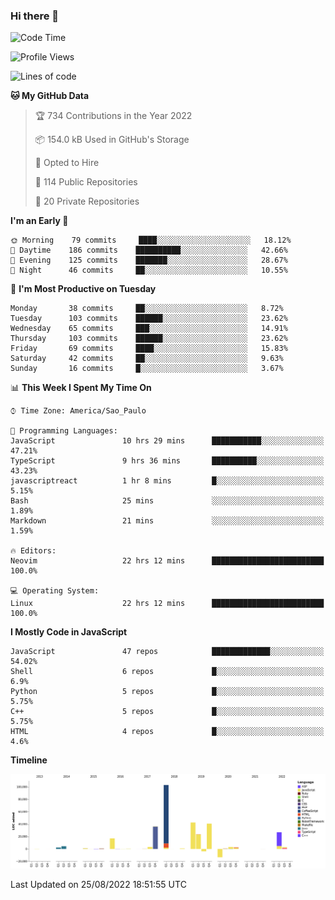 ### Hi there 👋

<!--START_SECTION:waka-->
![Code Time](http://img.shields.io/badge/Code%20Time-3%2C992%20hrs%2041%20mins-blue)

![Profile Views](http://img.shields.io/badge/Profile%20Views-0-blue)

![Lines of code](https://img.shields.io/badge/From%20Hello%20World%20I%27ve%20Written-298%20Thousand%20lines%20of%20code-blue)

**🐱 My GitHub Data** 

> 🏆 734 Contributions in the Year 2022
 > 
> 📦 154.0 kB Used in GitHub's Storage 
 > 
> 💼 Opted to Hire
 > 
> 📜 114 Public Repositories 
 > 
> 🔑 20 Private Repositories  
 > 
**I'm an Early 🐤** 

```text
🌞 Morning    79 commits     ████░░░░░░░░░░░░░░░░░░░░░   18.12% 
🌆 Daytime    186 commits    ██████████░░░░░░░░░░░░░░░   42.66% 
🌃 Evening    125 commits    ███████░░░░░░░░░░░░░░░░░░   28.67% 
🌙 Night      46 commits     ██░░░░░░░░░░░░░░░░░░░░░░░   10.55%

```
📅 **I'm Most Productive on Tuesday** 

```text
Monday       38 commits     ██░░░░░░░░░░░░░░░░░░░░░░░   8.72% 
Tuesday      103 commits    ██████░░░░░░░░░░░░░░░░░░░   23.62% 
Wednesday    65 commits     ███░░░░░░░░░░░░░░░░░░░░░░   14.91% 
Thursday     103 commits    ██████░░░░░░░░░░░░░░░░░░░   23.62% 
Friday       69 commits     ████░░░░░░░░░░░░░░░░░░░░░   15.83% 
Saturday     42 commits     ██░░░░░░░░░░░░░░░░░░░░░░░   9.63% 
Sunday       16 commits     █░░░░░░░░░░░░░░░░░░░░░░░░   3.67%

```


📊 **This Week I Spent My Time On** 

```text
⌚︎ Time Zone: America/Sao_Paulo

💬 Programming Languages: 
JavaScript               10 hrs 29 mins      ███████████░░░░░░░░░░░░░░   47.21% 
TypeScript               9 hrs 36 mins       ██████████░░░░░░░░░░░░░░░   43.23% 
javascriptreact          1 hr 8 mins         █░░░░░░░░░░░░░░░░░░░░░░░░   5.15% 
Bash                     25 mins             ░░░░░░░░░░░░░░░░░░░░░░░░░   1.89% 
Markdown                 21 mins             ░░░░░░░░░░░░░░░░░░░░░░░░░   1.59%

🔥 Editors: 
Neovim                   22 hrs 12 mins      █████████████████████████   100.0%

💻 Operating System: 
Linux                    22 hrs 12 mins      █████████████████████████   100.0%

```

**I Mostly Code in JavaScript** 

```text
JavaScript               47 repos            █████████████░░░░░░░░░░░░   54.02% 
Shell                    6 repos             █░░░░░░░░░░░░░░░░░░░░░░░░   6.9% 
Python                   5 repos             █░░░░░░░░░░░░░░░░░░░░░░░░   5.75% 
C++                      5 repos             █░░░░░░░░░░░░░░░░░░░░░░░░   5.75% 
HTML                     4 repos             █░░░░░░░░░░░░░░░░░░░░░░░░   4.6%

```


**Timeline**

![Chart not found](https://raw.githubusercontent.com/jampow/jampow/master/charts/bar_graph.png) 


 Last Updated on 25/08/2022 18:51:55 UTC
<!--END_SECTION:waka-->
